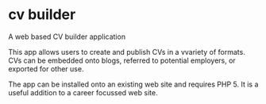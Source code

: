 cv builder
==========

A web based CV builder application

This app allows users to create and publish CVs in a vvariety of formats. CVs can be embedded onto blogs, referred to potential employers, or exported for other use.

The app can be installed onto an existing web site and requires PHP 5. It is a useful addition to a career focussed web site.
